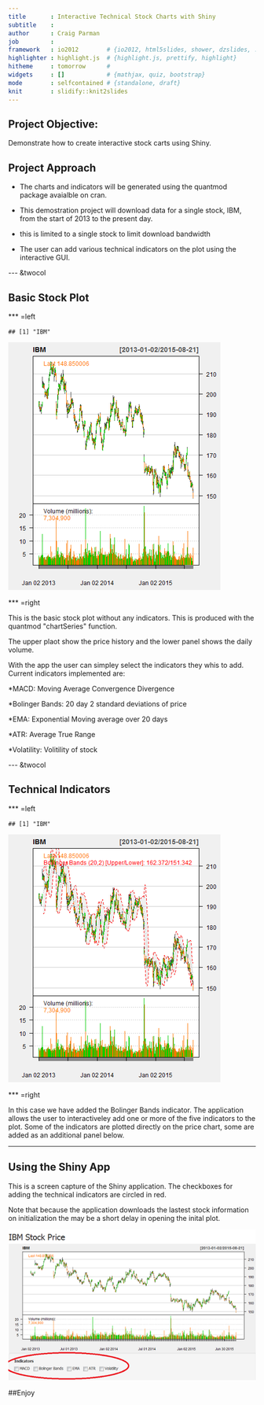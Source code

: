```yaml
---
title       : Interactive Technical Stock Charts with Shiny
subtitle    : 
author      : Craig Parman
job         : 
framework   : io2012        # {io2012, html5slides, shower, dzslides, ...}
highlighter : highlight.js  # {highlight.js, prettify, highlight}
hitheme     : tomorrow      # 
widgets     : []            # {mathjax, quiz, bootstrap}
mode        : selfcontained # {standalone, draft}
knit        : slidify::knit2slides
---
```



## Project Objective: 

Demonstrate how to create interactive stock carts using Shiny.  

    
## Project Approach  
 
* The charts and indicators will be generated using the quantmod package avaialble on cran.

* This demostration project will download data for a single stock, IBM, from the start of 2013 to the present day.
+ this is limited to a single stock to limit download bandwidth

* The user can add various technical indicators on the plot using the interactive GUI.

--- &twocol

## Basic Stock Plot

*** =left


```
## [1] "IBM"
```

![plot of chunk unnamed-chunk-1](assets/fig/unnamed-chunk-1-1.png) 

*** =right

This is the basic stock plot without any indicators.  This is produced with the quantmod "chartSeries" function.  

The upper plaot show the price history and the lower panel shows the daily volume.

With the app the user can simpley select the indicators they whis to add. Current indicators implemented are:


*MACD: Moving Average Convergence Divergence

*Bolinger Bands: 20 day 2 standard deviations of price

*EMA: Exponential Moving average over 20 days

*ATR: Average True Range

*Volatility: Volitility of stock

--- &twocol

## Technical Indicators

*** =left


```
## [1] "IBM"
```

![plot of chunk unnamed-chunk-2](assets/fig/unnamed-chunk-2-1.png) 

*** =right

In this case we have added the Bolinger Bands indicator.  The application allows the user to interactiveley add one or more of the five indicators to the plot.  Some of the indicators are plotted directly on the price chart, some are added as an additional panel below.

---
## Using the Shiny App

This is a screen capture of the Shiny application.  The checkboxes for adding the technical indicators are circled in red.

Note that because the application downloads the lastest stock information on initialization the may be a short delay in opening the inital plot.

![](assets/fig/app.PNG)



##Enjoy




